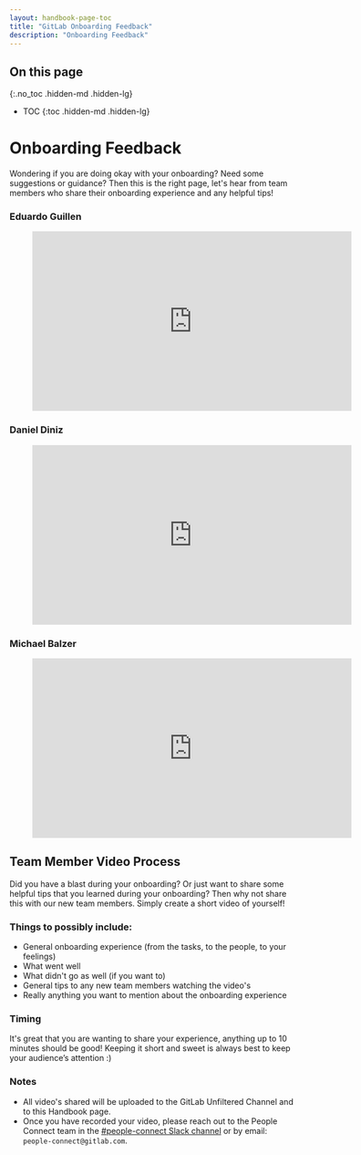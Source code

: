 ```yaml
---
layout: handbook-page-toc
title: "GitLab Onboarding Feedback"
description: "Onboarding Feedback"
---
```


## On this page
{:.no_toc .hidden-md .hidden-lg}

- TOC
{:toc .hidden-md .hidden-lg}

# Onboarding Feedback 

Wondering if you are doing okay with your onboarding? Need some suggestions or guidance? Then this is the right page, let's hear from team members who share their onboarding experience and any helpful tips! 

### Eduardo Guillen

<!-- blank line -->
<figure class="video_container">
  <iframe width="560" height="315" src="https://www.youtube.com/embed/E0Lj_JhXzy0" title="YouTube video player" frameborder="0" allow="accelerometer; autoplay; clipboard-write; encrypted-media; gyroscope; picture-in-picture" allowfullscreen></iframe>
</figure>
<!-- blank line -->

### Daniel Diniz

<!-- blank line -->
<figure class="video_container">
  <iframe width="560" height="315" src="https://www.youtube.com/embed/vVe2UhSgkQc" title="YouTube video player" frameborder="0" allow="accelerometer; autoplay; clipboard-write; encrypted-media; gyroscope; picture-in-picture" allowfullscreen></iframe>
</figure>
<!-- blank line -->

### Michael Balzer

<!-- blank line -->
<figure class="video_container">
  <iframe width="560" height="315" src="https://www.youtube.com/embed/UYDI-2lAHQ0" title="YouTube video player" frameborder="0" allow="accelerometer; autoplay; clipboard-write; encrypted-media; gyroscope; picture-in-picture" allowfullscreen></iframe>
</figure>
<!-- blank line -->


## Team Member Video Process

Did you have a blast during your onboarding? Or just want to share some helpful tips that you learned during your onboarding? Then why not share this with our new team members. Simply create a short video of yourself! 

### Things to possibly include:

- General onboarding experience (from the tasks, to the people, to your feelings)
- What went well
- What didn't go as well (if you want to)
- General tips to any new team members watching the video's
- Really anything you want to mention about the onboarding experience

### Timing

It's great that you are wanting to share your experience, anything up to 10 minutes should be good! Keeping it short and sweet is always best to keep your audience’s attention :)  

### Notes

- All video's shared will be uploaded to the GitLab Unfiltered Channel and to this Handbook page. 
- Once you have recorded your video, please reach out to the People Connect team in the [#people-connect Slack channel](https://gitlab.slack.com/archives/C02360SQQFR) or by email: `people-connect@gitlab.com`. 
